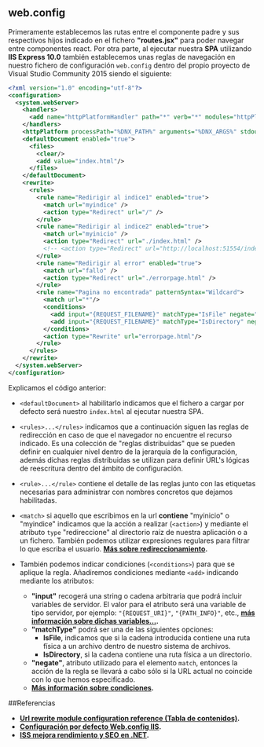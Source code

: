 ## web.config
Primeramente establecemos las rutas entre el componente padre y sus respectivos hijos indicado en el fichero **"routes.jsx"** para poder navegar entre componentes react. Por otra parte, al ejecutar nuestra **SPA** utilizando **IIS Express 10.0** también establecemos unas reglas de navegación en nuestro fichero de configuración `web.config` dentro del propio proyecto de Visual Studio Community 2015 siendo el siguiente:

```xml
<?xml version="1.0" encoding="utf-8"?>
<configuration>
  <system.webServer>
    <handlers>
      <add name="httpPlatformHandler" path="*" verb="*" modules="httpPlatformHandler" resourceType="Unspecified"/>
    </handlers>
    <httpPlatform processPath="%DNX_PATH%" arguments="%DNX_ARGS%" stdoutLogEnabled="false" startupTimeLimit="3600"/>
    <defaultDocument enabled="true">
      <files>
        <clear/>
        <add value="index.html"/>
      </files>
    </defaultDocument>
    <rewrite>
      <rules>
        <rule name="Redirigir al indice1" enabled="true">
          <match url="myindice" />
          <action type="Redirect" url="/" />
        </rule>
        <rule name="Redirigir al indice2" enabled="true">
          <match url="myinicio" />
          <action type="Redirect" url="./index.html" />
          <!-- <action type="Redirect" url="http://localhost:51554/index.html" /> -->
        </rule>
        <rule name="Redirigir al error" enabled="true">
          <match url="fallo" />
          <action type="Redirect" url="./errorpage.html" />
        </rule>
        <rule name="Pagina no encontrada" patternSyntax="Wildcard">
          <match url="*"/>
          <conditions>
            <add input="{REQUEST_FILENAME}" matchType="IsFile" negate="true"/>
            <add input="{REQUEST_FILENAME}" matchType="IsDirectory" negate="true"/>
          </conditions>
          <action type="Rewrite" url="errorpage.html"/>
        </rule>
      </rules>
    </rewrite>
  </system.webServer>
</configuration>
```
Explicamos el código anterior:
+ `<defaultDocument>` al habilitarlo indicamos que el fichero a cargar por defecto será nuestro `index.html` al ejecutar nuestra SPA.  

+ `<rules>...</rules>` indicamos que a continuación siguen las reglas de redirección en caso de que el navegador no encuentre el recurso indicado. Es una colección de "reglas distribuidas" que se pueden definir en cualquier nivel dentro de la jerarquía de la configuración, además dichas reglas distribuidas se utilizan para definir URL's lógicas de reescritura dentro del ámbito de configuración.  

+ `<rule>...</rule>` contiene el detalle de las reglas junto con las etiquetas necesarias para administrar con nombres concretos que dejamos habilitadas.  

+ `<match>` si aquello que escribimos en la url **contiene** "myinicio" o "myindice" indicamos que la acción a realizar (`<action>`) y mediante el atributo `type` "redireccione" al directorio raíz de nuestra aplicación o a un fichero. También podemos utilizar expresiones regulares para filtrar lo que escriba el usuario. **[Más sobre redireccionamiento](http://www.iis.net/learn/extensions/url-rewrite-module/url-rewrite-module-configuration-reference#Redirect_action).**

+ También podemos indicar condiciones (`<conditions>`) para que se aplique la regla. Añadiremos condiciones mediante `<add>` indicando mediante los atributos:
	+ **"input"** recogerá una string o cadena arbitraria que podrá incluir variables de servidor. El valor para el atributo será una variable de tipo servidor, por ejemplo: `"{REQUEST_URI}"`, `"{PATH_INFO}"`, etc., **[más información sobre dichas variables...](http://www.iis.net/learn/extensions/url-rewrite-module/url-rewrite-module-configuration-reference#Interaction_with_IIS_Output_Caching).**
	+ **"matchType"** podrá ser una de las siguientes opciones:
		+ **IsFile**, indicamos que si la cadena introducida contiene una ruta física a un archivo dentro de nuestro sistema de archivos.
		+ **IsDirectory**, si la cadena contiene una ruta física a un directorio.
	+ **"negate"**, atributo utilizado para el elemento `match`, entonces la acción de la regla se llevará a cabo sólo si la URL actual no coincide con lo que hemos especificado.
	+ **[Más información sobre condiciones](http://www.iis.net/learn/extensions/url-rewrite-module/url-rewrite-module-configuration-reference#Rule_conditions).**

##Referencias
+ **[Url rewrite module configuration reference (Tabla de contenidos)](http://www.iis.net/learn/extensions/url-rewrite-module/url-rewrite-module-configuration-reference).**
+ **[Configuración por defecto Web.config IIS](http://www.dantor.com/support/misc/web-config-default-website-document.aspx).**
+ **[ISS mejora rendimiento y SEO en .NET](http://www.humanlevel.com/articulos/desarrollo-web/como-configurar-internet-information-server-iis-para-mejorar-el-rendimiento-y-el-seo-de-tu-web.html).**
